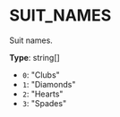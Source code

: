 # SUIT_NAMES

Suit names.

**Type**: string[]

- `0`: "Clubs"
- `1`: "Diamonds"
- `2`: "Hearts"
- `3`: "Spades"
